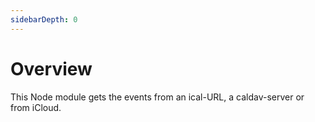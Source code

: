 ```yaml
---
sidebarDepth: 0
---
```


# Overview

This Node module gets the events from an ical-URL, a caldav-server or from iCloud.

